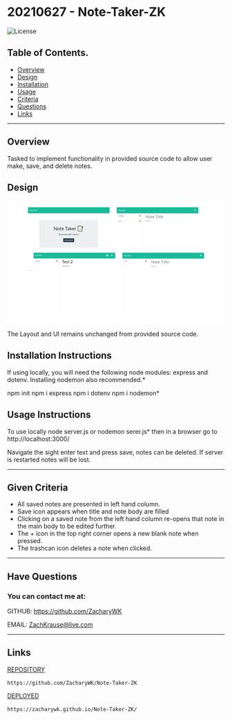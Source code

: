 # 20210627 - Note-Taker-ZK 

![License](https://img.shields.io/badge/License-Unlicense-blue.svg)

 ## Table of Contents.
 * [Overview](#overview)
 * [Design](#overview)
 * [Installation](#overview)
 * [Usage](#overview)
 * [Criteria](#given-criteria)
 * [Questions](#have-questions)
 * [Links](#links)
 ---


## Overview 
Tasked to implement functionality in provided source code to allow user make, save, and delete notes.

## Design
![image](./img/image.png)

The Layout and UI remains unchanged from provided source code.

## Installation Instructions
If using locally, you will need the following node modules: express and dotenv. Installing nodemon also recommended.*

npm init
npm i express
npm i dotenv
npm i nodemon*

## Usage Instructions
To use locally node server.js or nodemon serer.js* then in a browser go to http://localhost:3000/

Navigate the sight enter text and press save, notes can be deleted. If server is restarted notes will be lost.

---
## Given Criteria
* All saved notes are presented in left hand column.
* Save icon appears when title and note body are filled
* Clicking on a saved note from the left hand column re-opens that note in the main body to be edited further.
* The + icon in the top right corner opens a new blank note when pressed.
* The trashcan icon deletes a note when clicked.

---
## Have Questions
### You can contact me at:

GITHUB: <https://github.com/ZacharyWK>

EMAIL: <ZachKrause@live.com>


---
## Links
[REPOSITORY](https://github.com/ZacharyWK/Note-Taker-ZK)
```
https://github.com/ZacharyWK/Note-Taker-ZK
```

[DEPLOYED](https://zacharywk.github.io/Note-Taker-ZK/)
```
https://zacharywk.github.io/Note-Taker-ZK/
```
